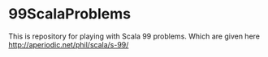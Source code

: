 99ScalaProblems
===============

This is repository for playing with Scala 99 problems. Which are given here http://aperiodic.net/phil/scala/s-99/
